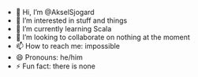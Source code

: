- 👋 Hi, I’m @AkselSjogard
- 👀 I’m interested in stuff and things
- 🌱 I’m currently learning Scala
- 💞️ I’m looking to collaborate on nothing at the moment
- 📫 How to reach me: impossible
- 😄 Pronouns: he/him
- ⚡ Fun fact: there is none

<!---
AkselSjogard/AkselSjogard is a ✨ special ✨ repository because its `README.md` (this file) appears on your GitHub profile.
You can click the Preview link to take a look at your changes.
--->
